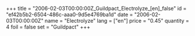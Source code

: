 +++
title = "2006-02-03T00:00:00Z_Guildpact_Electrolyze_[en]_false"
id = "ef42b5b2-6504-486c-aaa0-9d5e4769ba1d"
date = "2006-02-03T00:00:00Z"
name = "Electrolyze"
lang = ["en"]
price = "0.45"
quantity = 4
foil = false
set = "Guildpact"
+++
